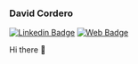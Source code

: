 ### David Cordero
[![Linkedin Badge](https://img.shields.io/badge/-DavidCordero-blue?style=flat-square&logo=Linkedin&logoColor=white&link=https://www.linkedin.com/in/dcorderoramirez/)](https://www.linkedin.com/in/dcorderoramirez/) [![Web Badge](https://img.shields.io/badge/dcordero.me-1ca0f1?style=flat-square&labelColor=informational&logo=safari&logoColor=white&link=https://dcordero.me)](https://dcordero.me)

Hi there 👋
